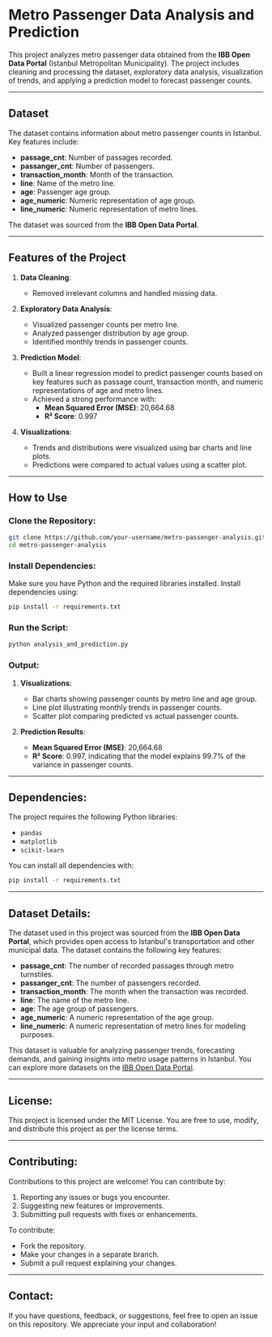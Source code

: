 # Metro Passenger Data Analysis and Prediction

This project analyzes metro passenger data obtained from the **IBB Open Data Portal** (Istanbul Metropolitan Municipality). The project includes cleaning and processing the dataset, exploratory data analysis, visualization of trends, and applying a prediction model to forecast passenger counts.

---

## Dataset

The dataset contains information about metro passenger counts in Istanbul. Key features include:

- **passage_cnt**: Number of passages recorded.
- **passanger_cnt**: Number of passengers.
- **transaction_month**: Month of the transaction.
- **line**: Name of the metro line.
- **age**: Passenger age group.
- **age_numeric**: Numeric representation of age group.
- **line_numeric**: Numeric representation of metro lines.

The dataset was sourced from the **IBB Open Data Portal**.

---

## Features of the Project

1. **Data Cleaning**:
   - Removed irrelevant columns and handled missing data.

2. **Exploratory Data Analysis**:
   - Visualized passenger counts per metro line.
   - Analyzed passenger distribution by age group.
   - Identified monthly trends in passenger counts.

3. **Prediction Model**:
   - Built a linear regression model to predict passenger counts based on key features such as passage count, transaction month, and numeric representations of age and metro lines.
   - Achieved a strong performance with:
     - **Mean Squared Error (MSE)**: 20,664.68
     - **R² Score**: 0.997

4. **Visualizations**:
   - Trends and distributions were visualized using bar charts and line plots.
   - Predictions were compared to actual values using a scatter plot.

---

## How to Use

### Clone the Repository:

```bash
git clone https://github.com/your-username/metro-passenger-analysis.git
cd metro-passenger-analysis
```

### Install Dependencies:
Make sure you have Python and the required libraries installed. Install dependencies using:

```bash
pip install -r requirements.txt
```

### Run the Script:

```bash
python analysis_and_prediction.py
```

### Output:

1. **Visualizations**:
   - Bar charts showing passenger counts by metro line and age group.
   - Line plot illustrating monthly trends in passenger counts.
   - Scatter plot comparing predicted vs actual passenger counts.

2. **Prediction Results**:
   - **Mean Squared Error (MSE)**: 20,664.68
   - **R² Score**: 0.997, indicating that the model explains 99.7% of the variance in passenger counts.

---

## Dependencies:

The project requires the following Python libraries:

- `pandas`
- `matplotlib`
- `scikit-learn`

You can install all dependencies with:

```bash
pip install -r requirements.txt
```

---

## Dataset Details:

The dataset used in this project was sourced from the **IBB Open Data Portal**, which provides open access to Istanbul's transportation and other municipal data. The dataset contains the following key features:

- **passage_cnt**: The number of recorded passages through metro turnstiles.
- **passanger_cnt**: The number of passengers recorded.
- **transaction_month**: The month when the transaction was recorded.
- **line**: The name of the metro line.
- **age**: The age group of passengers.
- **age_numeric**: A numeric representation of the age group.
- **line_numeric**: A numeric representation of metro lines for modeling purposes.

This dataset is valuable for analyzing passenger trends, forecasting demands, and gaining insights into metro usage patterns in Istanbul. You can explore more datasets on the [IBB Open Data Portal](https://data.ibb.gov.tr/).

---

## License:

This project is licensed under the MIT License. You are free to use, modify, and distribute this project as per the license terms.

---

## Contributing:

Contributions to this project are welcome! You can contribute by:

1. Reporting any issues or bugs you encounter.
2. Suggesting new features or improvements.
3. Submitting pull requests with fixes or enhancements.

To contribute:

- Fork the repository.
- Make your changes in a separate branch.
- Submit a pull request explaining your changes.

---

## Contact:

If you have questions, feedback, or suggestions, feel free to open an issue on this repository. We appreciate your input and collaboration!


